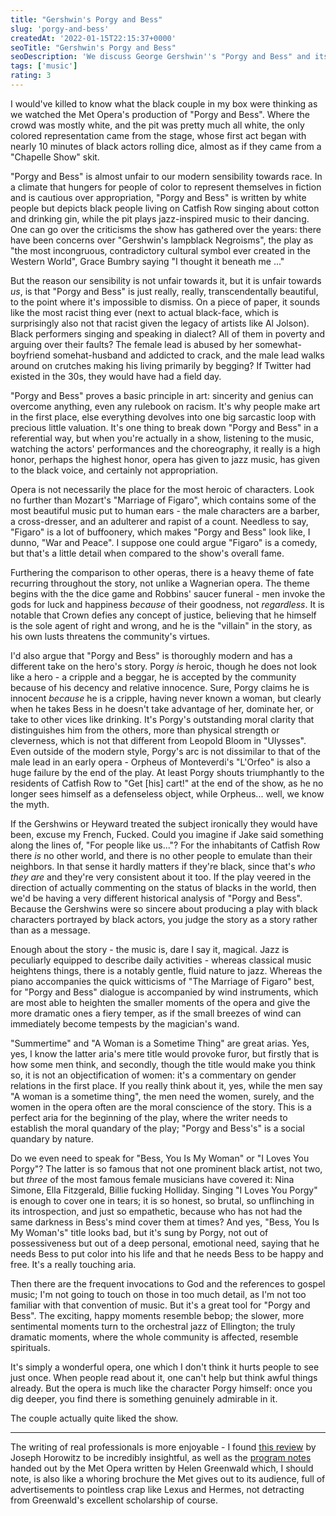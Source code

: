 ```yaml
---
title: "Gershwin's Porgy and Bess"
slug: 'porgy-and-bess'
createdAt: '2022-01-15T22:15:37+0000'
seoTitle: "Gershwin's Porgy and Bess"
seoDescription: 'We discuss George Gershwin''s "Porgy and Bess" and its curious place in modern culture.'
tags: ['music']
rating: 3
---
```


I would've killed to know what the black couple in my box were thinking as we watched the Met Opera's production of "Porgy and Bess". Where the crowd was mostly white, and the pit was pretty much all white, the only colored representation came from the stage, whose first act began with nearly 10 minutes of black actors rolling dice, almost as if they came from a "Chapelle Show" skit.

"Porgy and Bess" is almost unfair to our modern sensibility towards race. In a climate that hungers for people of color to represent themselves in fiction and is cautious over appropriation, "Porgy and Bess" is written by white people but depicts black people living on Catfish Row singing about cotton and drinking gin, while the pit plays jazz-inspired music to their dancing. One can go over the criticisms the show has gathered over the years: there have been concerns over "Gershwin's lampblack Negroisms", the play as "the most incongruous, contradictory cultural symbol ever created in the Western World", Grace Bumbry saying "I thought it beneath me ..."

But the reason our sensibility is not unfair towards it, but it is unfair towards _us_, is that "Porgy and Bess" is just really, really, transcendentally beautiful, to the point where it's impossible to dismiss. On a piece of paper, it sounds like the most racist thing ever (next to actual black-face, which is surprisingly also not that racist given the legacy of artists like Al Jolson). Black performers singing and speaking in dialect? All of them in poverty and arguing over their faults? The female lead is abused by her somewhat-boyfriend somehat-husband and addicted to crack, and the male lead walks around on crutches making his living primarily by begging? If Twitter had existed in the 30s, they would have had a field day.

"Porgy and Bess" proves a basic principle in art: sincerity and genius can overcome anything, even any rulebook on racism. It's why people make art in the first place, else everything devolves into one big sarcastic loop with precious little valuation. It's one thing to break down "Porgy and Bess" in a referential way, but when you're actually in a show, listening to the music, watching the actors' performances and the choreography, it really is a high honor, perhaps the highest honor, opera has given to jazz music, has given to the black voice, and certainly not appropriation.

Opera is not necessarily the place for the most heroic of characters. Look no further than Mozart's "Marriage of Figaro", which contains some of the most beautiful music put to human ears - the male characters are a barber, a cross-dresser, and an adulterer and rapist of a count. Needless to say, "Figaro" is a lot of buffoonery, which makes "Porgy and Bess" look like, I dunno, "War and Peace". I suppose one could argue "Figaro" is a comedy, but that's a little detail when compared to the show's overall fame.

Furthering the comparison to other operas, there is a heavy theme of fate recurring throughout the story, not unlike a Wagnerian opera. The theme begins with the the dice game and Robbins' saucer funeral - men invoke the gods for luck and happiness _because_ of their goodness, not _regardless_. It is notable that Crown defies any concept of justice, believing that he himself is the sole agent of right and wrong, and he is the "villain" in the story, as his own lusts threatens the community's virtues.

I'd also argue that "Porgy and Bess" is thoroughly modern and has a different take on the hero's story. Porgy _is_ heroic, though he does not look like a hero - a cripple and a beggar, he is accepted by the community because of his decency and relative innocence. Sure, Porgy claims he is innocent _because_ he is a cripple, having never known a woman, but clearly when he takes Bess in he doesn't take advantage of her, dominate her, or take to other vices like drinking. It's Porgy's outstanding moral clarity that distinguishes him from the others, more than physical strength or cleverness, which is not that different from Leopold Bloom in "Ulysses". Even outside of the modern style, Porgy's arc is not dissimilar to that of the male lead in an early opera - Orpheus of Monteverdi's "L'Orfeo" is also a huge failure by the end of the play. At least Porgy shouts triumphantly to the residents of Catfish Row to "Get \[his\] cart!" at the end of the show, as he no longer sees himself as a defenseless object, while Orpheus... well, we know the myth.

If the Gershwins or Heyward treated the subject ironically they would have been, excuse my French, Fucked. Could you imagine if Jake said something along the lines of, "For people like us..."? For the inhabitants of Catfish Row there _is_ no other world, and there is no other people to emulate than their neighbors. In that sense it hardly matters if they're black, since that's _who they are_ and they're very consistent about it too. If the play veered in the direction of actually commenting on the status of blacks in the world, then we'd be having a very different historical analysis of "Porgy and Bess". Because the Gershwins were so sincere about producing a play with black characters portrayed by black actors, you judge the story as a story rather than as a message.

Enough about the story - the music is, dare I say it, magical. Jazz is peculiarly equipped to describe daily activities - whereas classical music heightens things, there is a notably gentle, fluid nature to jazz. Whereas the piano accompanies the quick witticisms of "The Marriage of Figaro" best, for "Porgy and Bess" dialogue is accompanied by wind instruments, which are most able to heighten the smaller moments of the opera and give the more dramatic ones a fiery temper, as if the small breezes of wind can immediately become tempests by the magician's wand.

"Summertime" and "A Woman is a Sometime Thing" are great arias. Yes, yes, I know the latter aria's mere title would provoke furor, but firstly that is how some men think, and secondly, though the title would make you think so, it is not an objectification of women: it's a commentary on gender relations in the first place. If you really think about it, yes, while the men say "A woman is a sometime thing", the men need the women, surely, and the women in the opera often are the moral conscience of the story. This is a perfect aria for the beginning of the play, where the writer needs to establish the moral quandary of the play; "Porgy and Bess's" is a social quandary by nature.

Do we even need to speak for "Bess, You Is My Woman" or "I Loves You Porgy"? The latter is so famous that not one prominent black artist, not two, but _three_ of the most famous female musicians have covered it: Nina Simone, Ella Fitzgerald, Billie fucking Holliday. Singing "I Loves You Porgy" is enough to cover one in tears; it is so honest, so brutal, so unflinching in its introspection, and just so empathetic, because who has not had the same darkness in Bess's mind cover them at times? And yes, "Bess, You Is My Woman's" title looks bad, but it's sung by Porgy, not out of possessiveness but out of a deep personal, emotional need, saying that he needs Bess to put color into his life and that he needs Bess to be happy and free. It's a really touching aria.

Then there are the frequent invocations to God and the references to gospel music; I'm not going to touch on those in too much detail, as I'm not too familiar with that convention of music. But it's a great tool for "Porgy and Bess". The exciting, happy moments resemble bebop; the slower, more sentimental moments turn to the orchestral jazz of Ellington; the truly dramatic moments, where the whole community is affected, resemble spirituals.

It's simply a wonderful opera, one which I don't think it hurts people to see just once. When people read about it, one can't help but think awful things already. But the opera is much like the character Porgy himself: once you dig deeper, you find there is something genuinely admirable in it.

The couple actually quite liked the show.

---

The writing of real professionals is more enjoyable - I found <a href="https://theamericanscholar.org/porgy-and-bess-at-the-met" target="_blank" rel="noopener noreferrer">this review</a> by Joseph Horowitz to be incredibly insightful, as well as the <a href="https://www.metopera.org/globalassets/user-information/nightly-opera-streams/week-25/playbills/020120-porgy-and-bess.pdf" target="_blank" rel="noopener noreferrer">program notes</a> handed out by the Met Opera written by Helen Greenwald which, I should note, is also like a whoring brochure the Met gives out to its audience, full of advertisements to pointless crap like Lexus and Hermes, not detracting from Greenwald's excellent scholarship of course.
